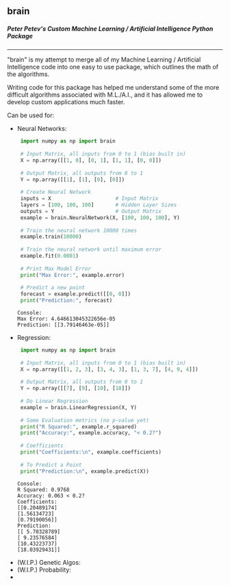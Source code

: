 
## brain  
  
##### Peter Petev's Custom Machine Learning / Artificial Intelligence Python Package  
***  
"brain" is my attempt to merge all of my Machine Learning / Artificial Intelligence code into one easy to use package, which outlines the math of the algorithms.  
  
Writing code for this package has helped me understand some of the more difficult algorithms associated with M.L./A.I., and it has allowed me to develop custom applications much faster.  
  
Can be used for:  
* Neural Networks:  
    ```python  
	 import numpy as np import brain
	 
	 # Input Matrix, all inputs from 0 to 1 (bias built in)
	 X = np.array([[1, 0], [0, 1], [1, 1], [0, 0]])
	 
	 # Output Matrix, all outputs from 0 to 1
	 Y = np.array([[1], [1], [0], [0]])
	 
	 # Create Neural Network
	 inputs = X                     # Input Matrix 
	 layers = [100, 100, 100]       # Hidden Layer Sizes
	 outputs = Y                    # Output Matrix
	 example = brain.NeuralNetwork(X, [100, 100, 100], Y)
	 
	 # Train the neural network 10000 times
	 example.train(10000)
	 
	 # Train the neural network until maximum error
	 example.fit(0.0001)
	 
	 # Print Max Model Error
	 print("Max Error:", example.error)
	 
	 # Predict a new point
	 forecast = example.predict([[0, 0]])
	 print("Prediction:", forecast)  
	 ```
	 ```
	 Console:
	 Max Error: 4.646613045322656e-05
	 Prediction: [[3.79146463e-05]]
	 ```
* Regression:  
	```python  
	 import numpy as np import brain
	 
	 # Input Matrix, all inputs from 0 to 1 (bias built in)
	 X = np.array([[1, 2, 3], [3, 4, 3], [1, 3, 7], [4, 9, 4]])
	 
	 # Output Matrix, all outputs from 0 to 1
	 Y = np.array([[7], [9], [10], [18]])
	 
	 # Do Linear Regression
	 example = brain.LinearRegression(X, Y)
	 
	 # Some Evaluation metrics (no p-value yet)
	 print("R Squared:", example.r_squared)
	 print("Accuracy:", example.accuracy, "< 0.2?")
	 
	 # Coefficients
	 print("Coefficients:\n", example.coefficients)  
	 
     # To Predict a Point
     print("Prediction:\n", example.predict(X))
     ```
	```
	Console:
	R Squared: 0.9768
	Accuracy: 0.063 < 0.2?
	Coefficients:
	[[0.20489174]
	[1.56134723]
	[0.79190056]]
	Prediction:
	[[ 5.70328789]
	[ 9.23576584]
	[10.43223737]
	[18.03929431]]
	```
* (W.I.P.) Genetic Algos:  
* (W.I.P.) Probability:  
*